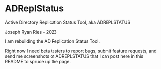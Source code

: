 # ADReplStatus

Active Directory Replication Status Tool, aka ADREPLSTATUS

Joseph Ryan Ries - 2023

I am rebuilding the AD Replication Status Tool.

Right now I need beta testers to report bugs, submit feature requests, and send me screenshots of ADREPLSTATUS that I can post here in this README to spruce up the page.
